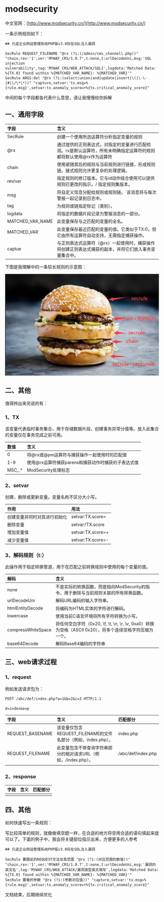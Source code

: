 # modsecurity

中文官网：[http://www.modsecurity.cn/](http://www.modsecurity.cn/)

一条示例规则如下：

```text
## 凡诺企业网站管理系统PHP版v3.0存在SQL注入漏洞

SecRule REQUEST_FILENAME "@rx (?i:(/admin/cms_channel\.php))" "chain,rev:'1',ver:'MYWAF_CRS/1.0.7',t:none,t:urlDecodeUni,msg:'SQL injection vulnerability',tag:'MYWAF_CRS/WEB_ATTACK/SQLI',logdata:'Matched Data: %{TX.0} found within %{MATCHED_VAR_NAME}: %{MATCHED_VAR}'"
SecRule ARGS:del "@rx (?i:(select|union|and|update|insert|\(|\-\-|#|\/\*\*))" "capture,setvar:'tx.msg=%{rule.msg}',setvar:tx.anomaly_score=+%{tx.critical_anomaly_score}"
```

中间的每个字段都各代表什么意思，请让我慢慢给你拆解

## 一、通用字段

| 字段 | 含义 |
| :--- | :--- |
| SecRule | 创建一个使用所选运算符分析指定变量的规则 |
| @rx | 通过提供的正则表达式，对指定的变量进行匹配检测。rx是默认运算符，所有未明确指定运算符的规则都将默认使用@rx作为运算符 |
| chain | 使用紧随其后的规则与当前规则进行链接，形成规则链。链式规则允许更复杂的处理逻辑。 |
| rev/ver | 指定规则的修订版本。它与id动作结合使用可以提供规则已更改的指示。/  指定规则集版本。 |
| msg | 将自定义信息分配给规则或规则链。 该消息将与每次警报一起记录到日志中。 |
| tag | 为规则或链指定标记（类别）。 |
| logdata | 将指定的数据片段记录为警报消息的一部分。 |
| MATCHED\_VAR\_NAME | 此变量保存与之匹配的变量的全名。 |
| MATCHED\_VAR | 此变量保存最近匹配的变量的值。它类似于TX:0，但它由所有运算符自动支持，无需指定捕获操作。 |
| captue | 与正则表达式运算符（@rx）一起使用时，捕获操作将创建正则表达式捕获的副本，并将它们放入事务变量集合中。 |

下图是我理解中的一条较长规则的示意图：

![&#x6211;&#x6240;&#x7406;&#x89E3;&#x7684;&#x89C4;&#x5219;&#x7ED3;&#x6784;](../../.gitbook/assets/image%20%28512%29.png)



## 二、其他

值得拎出来另说的有：

### 1、TX

该变量代表临时事务集合，用于存储数据片段，创建事务异常分值等。放入此集合的变量仅在事务完成之前可用。

| 数值 | 含义 |
| :--- | :--- |
| 0 | 将@rx或@pm运算符与捕获操作一起使用时的匹配值 |
| 1-9 | 使用@rx运算符捕获parens和捕获动作时捕获的子表达式值 |
| MSC\_.\* | ModSecurity处理标志 |

### 2、setvar

创建，删除或更新变量。变量名称不区分大小写。

| 作用 | 用法 |
| :--- | :--- |
| 创建变量并同时对其进行初始化 | setvar:TX.score= |
| 删除变量 | setvar:!TX.score |
| 增加变量值 | setvar:TX.score=+ |
| 减少变量值 | setvar:TX.score=- |

### 3、解码规则（t:）

此操作用于指定转换管道，用于在匹配之前转换规则中使用的每个变量的值。

| 解码 | 含义 |
| :--- | :--- |
| none | 不是实际的转换函数，而是指向ModSecurity的指令，用于删除与当前规则关联的所有转换函数。 |
| urlDecodeUni | 解码URL编码的输入字符串。 |
| htmlEntityDecode | 将编码为HTML实体的字符进行解码。 |
| lowercase | 使用当前C语言环境将所有字符转换为小写。 |
| compressWhiteSpace | 将任何空白字符（0x20, \f, \t, \n, \r, \v, 0xa0）转换为空格（ASCII 0x20），将多个连续空格字符压缩为一个。 |
| base64Decode | 解码Base64编码的字符串 |





## 三、web请求过程

### 1、request

例如发送请求包为：

```text
POST /abc/def/index.php?a=1&b=2&c=3 HTTP/1.1

d=index&e=p
```

| 字段 | 含义 | 匹配部分 |
| :--- | :--- | :--- |
| REQUEST\_BASENAME | 该变量仅包含REQUEST\_FILENAME的文件名部分（例如，index.php）。 | index.php |
| REQUEST\_FILENAME | 此变量包含不带查询字符串部分的相对请求URL（例如，/index.php）。 | /abc/def/index.php |
|  |  |  |

### 2、response

| 字段 | 含义 | 匹配部分 |
| :--- | :--- | :--- |
|  |  |  |

## 四、其他

如何快速写出一条规则：

写比较简单的规则，就像做填空题一样，在合适的地方将空用合适的语句填起来就可以了。下面的例子中，我会将关键部位指示出来，方便更多的人参考

```text
## 凡诺企业网站管理系统PHP版v3.0存在SQL注入漏洞

SecRule 要圈定的REQUEST方法及其范围 "@rx (?i:(对应范围的数值))" "chain,rev:'1',ver:'MYWAF_CRS/1.0.7',t:none,t:urlDecodeUni,msg:'漏洞的英文名',tag:'MYWAF_CRS/WEB_ATTACK/漏洞类型英文简写',logdata:'Matched Data: %{TX.0} found within %{MATCHED_VAR_NAME}: %{MATCHED_VAR}'"
SecRule 要看的参数 "@rx (?i:(参数对应值))" "capture,setvar:'tx.msg=%{rule.msg}',setvar:tx.anomaly_score=+%{tx.critical_anomaly_score}"
```

 文档结束，后期继续优化

